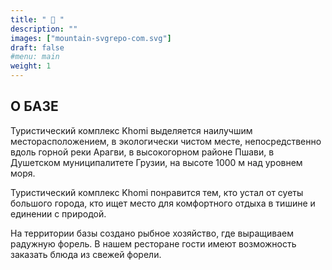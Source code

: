 ```yaml
---
title: " 🏡 "
description: ""
images: ["mountain-svgrepo-com.svg"]
draft: false
#menu: main
weight: 1
---
```


## О БАЗЕ

Туристический комплекс Khomi выделяется наилучшим месторасположением, в экологически чистом месте, непосредственно вдоль горной реки Арагви, в высокогорном районе Пшави, в Душетском муниципалитете Грузии, на высоте 1000 м над уровнем моря.

Туристический комплекс Khomi  понравится тем, кто устал от суеты большого города, кто ищет место для комфортного отдыха в тишине и единении с природой. 

На территории базы создано рыбное хозяйство, где выращиваем радужную форель. В нашем ресторане гости имеют возможность заказать блюда из свежей форели.

